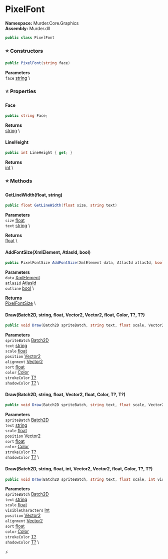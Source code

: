 # PixelFont

**Namespace:** Murder.Core.Graphics \
**Assembly:** Murder.dll

```csharp
public class PixelFont
```

### ⭐ Constructors
```csharp
public PixelFont(string face)
```

**Parameters** \
`face` [string](https://learn.microsoft.com/en-us/dotnet/api/System.String?view=net-7.0) \

### ⭐ Properties
#### Face
```csharp
public string Face;
```

**Returns** \
[string](https://learn.microsoft.com/en-us/dotnet/api/System.String?view=net-7.0) \
#### LineHeight
```csharp
public int LineHeight { get; }
```

**Returns** \
[int](https://learn.microsoft.com/en-us/dotnet/api/System.Int32?view=net-7.0) \
### ⭐ Methods
#### GetLineWidth(float, string)
```csharp
public float GetLineWidth(float size, string text)
```

**Parameters** \
`size` [float](https://learn.microsoft.com/en-us/dotnet/api/System.Single?view=net-7.0) \
`text` [string](https://learn.microsoft.com/en-us/dotnet/api/System.String?view=net-7.0) \

**Returns** \
[float](https://learn.microsoft.com/en-us/dotnet/api/System.Single?view=net-7.0) \

#### AddFontSize(XmlElement, AtlasId, bool)
```csharp
public PixelFontSize AddFontSize(XmlElement data, AtlasId atlasId, bool outline)
```

**Parameters** \
`data` [XmlElement](https://learn.microsoft.com/en-us/dotnet/api/System.Xml.XmlElement?view=net-7.0) \
`atlasId` [AtlasId](/Murder/Data/AtlasId.html) \
`outline` [bool](https://learn.microsoft.com/en-us/dotnet/api/System.Boolean?view=net-7.0) \

**Returns** \
[PixelFontSize](/Murder/Core/Graphics/PixelFontSize.html) \

#### Draw(Batch2D, string, float, Vector2, Vector2, float, Color, T?, T?)
```csharp
public void Draw(Batch2D spriteBatch, string text, float scale, Vector2 position, Vector2 alignment, float sort, Color color, T? strokeColor, T? shadowColor)
```

**Parameters** \
`spriteBatch` [Batch2D](/Murder/Core/Graphics/Batch2D.html) \
`text` [string](https://learn.microsoft.com/en-us/dotnet/api/System.String?view=net-7.0) \
`scale` [float](https://learn.microsoft.com/en-us/dotnet/api/System.Single?view=net-7.0) \
`position` [Vector2](/Murder/Core/Geometry/Vector2.html) \
`alignment` [Vector2](/Murder/Core/Geometry/Vector2.html) \
`sort` [float](https://learn.microsoft.com/en-us/dotnet/api/System.Single?view=net-7.0) \
`color` [Color](/Murder/Core/Graphics/Color.html) \
`strokeColor` [T?](https://learn.microsoft.com/en-us/dotnet/api/System.Nullable-1?view=net-7.0) \
`shadowColor` [T?](https://learn.microsoft.com/en-us/dotnet/api/System.Nullable-1?view=net-7.0) \

#### Draw(Batch2D, string, float, Vector2, float, Color, T?, T?)
```csharp
public void Draw(Batch2D spriteBatch, string text, float scale, Vector2 position, float sort, Color color, T? strokeColor, T? shadowColor)
```

**Parameters** \
`spriteBatch` [Batch2D](/Murder/Core/Graphics/Batch2D.html) \
`text` [string](https://learn.microsoft.com/en-us/dotnet/api/System.String?view=net-7.0) \
`scale` [float](https://learn.microsoft.com/en-us/dotnet/api/System.Single?view=net-7.0) \
`position` [Vector2](/Murder/Core/Geometry/Vector2.html) \
`sort` [float](https://learn.microsoft.com/en-us/dotnet/api/System.Single?view=net-7.0) \
`color` [Color](/Murder/Core/Graphics/Color.html) \
`strokeColor` [T?](https://learn.microsoft.com/en-us/dotnet/api/System.Nullable-1?view=net-7.0) \
`shadowColor` [T?](https://learn.microsoft.com/en-us/dotnet/api/System.Nullable-1?view=net-7.0) \

#### Draw(Batch2D, string, float, int, Vector2, Vector2, float, Color, T?, T?)
```csharp
public void Draw(Batch2D spriteBatch, string text, float scale, int visibleCharacters, Vector2 position, Vector2 alignment, float sort, Color color, T? strokeColor, T? shadowColor)
```

**Parameters** \
`spriteBatch` [Batch2D](/Murder/Core/Graphics/Batch2D.html) \
`text` [string](https://learn.microsoft.com/en-us/dotnet/api/System.String?view=net-7.0) \
`scale` [float](https://learn.microsoft.com/en-us/dotnet/api/System.Single?view=net-7.0) \
`visibleCharacters` [int](https://learn.microsoft.com/en-us/dotnet/api/System.Int32?view=net-7.0) \
`position` [Vector2](/Murder/Core/Geometry/Vector2.html) \
`alignment` [Vector2](/Murder/Core/Geometry/Vector2.html) \
`sort` [float](https://learn.microsoft.com/en-us/dotnet/api/System.Single?view=net-7.0) \
`color` [Color](/Murder/Core/Graphics/Color.html) \
`strokeColor` [T?](https://learn.microsoft.com/en-us/dotnet/api/System.Nullable-1?view=net-7.0) \
`shadowColor` [T?](https://learn.microsoft.com/en-us/dotnet/api/System.Nullable-1?view=net-7.0) \



⚡